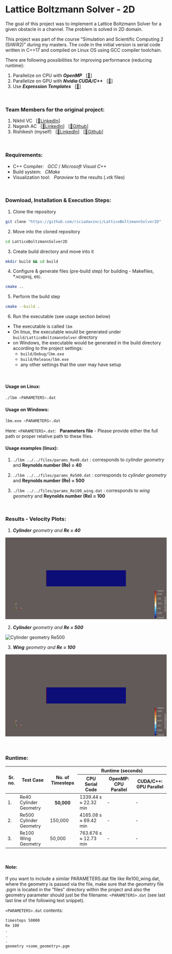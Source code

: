 # Lattice Boltzmann Solver - 2D

The goal of this project was to implement a Lattice Boltzmann Solver for a given obstacle in a channel. The problem is solved in 2D domain.

This project was part of the course "Simulation and Scientific Computing 2 (SiWiR2)" during my masters. The code in the initial version is serial code written in C++17 and compiled on Linux OS using GCC compiler toolchain.

There are following possibilities for improving performance (reducing runtime):
1. Parallelize on CPU with _**OpenMP**_ &nbsp; [[🔗](https://www.openmp.org)]
2. Parallelize on GPU with _**Nvidia CUDA/C++**_ &nbsp; [[🔗](https://docs.nvidia.com/cuda/)]
3. Use _**Expression Templates**_ &nbsp; [[🔗](https://citeseerx.ist.psu.edu/document?repid=rep1&type=pdf&doi=ca2f8a9b7407de039957a358f995265ec8b769a9)]

<br>

### Team Members for the original project:
1. Nikhil VC &nbsp; [[🔗LinkedIn](https://www.linkedin.com/in/nikhil-vagga-5634b8111/)]
2. Nagesh AC &nbsp; [[🔗LinkedIn](https://www.linkedin.com/in/nagesh-a-c/)] &nbsp; [[🔗Github](https://github.com/NageshAC)]
3. Rishikesh (myself) &nbsp; [[🔗LinkedIn](https://www.linkedin.com/in/rishikesh-nerurkar/)] &nbsp; [[🔗Github](https://github.com/riciadavinci)]

<br>

### Requirements:
- C++ Compiler: &nbsp; _GCC_ / _Microsoft Visual C++_
- Build system: &nbsp; _CMake_
- Visualization tool: &nbsp; _Paraview_ to the results (_.vtk_ files)

<br>

### Download, Installation & Execution Steps:
1. Clone the repository

```bash
git clone "https://github.com/riciadavinci/LatticeBoltzmannSolver2D"
```

2. Move into the cloned repository

```bash
cd LatticeBoltzmannSolver2D
```

3. Create build directory and move into it

```bash
mkdir build && cd build
```

4. Configure & generate files (pre-build step) for building - Makefiles, *.vcxproj, etc.

```bash
cmake ..
```

5. Perform the build step

```bash
cmake --build .
```

6. Run the executable (see usage section below)
- The executable is called `lbm`
- On linux, the executable would be generated under `build/LatticeBoltzmannSolver` directory
- on Windows, the executable would be generated in the build directory according to the project settings:
    - `build/Debug/lbm.exe`
    - `build/Release/lbm.exe`
    - any other settings that the user may have setup

<br>

#### Usage on Linux:
```bash
./lbm <PARAMETERS>.dat
```

#### Usage on Windows:
```bash
lbm.exe <PARAMETERS>.dat
```

Here: `<PARAMETERS>.dat`: &nbsp; **Parameters file** - Please provide either the full path or proper relative path to these files.

#### Usage examples (linux):
1. `./lbm ../../files/params_Re40.dat` : corresponds to _cylinder geometry_ and **Reynolds number (Re) = 40**

2. `./lbm ../../files/params_Re500.dat` : corresponds to _cylinder geometry_ and **Reynolds number (Re) = 500**

3. `./lbm ../../files/params_Re100_wing.dat` : corresponds to _wing geometry_ and **Reynolds number (Re) = 100**

<br>

### Results - Velocity Plots:

1. _**Cylinder** geometry and **Re = 40**_

![Cylinder geometry Re40](assets/results/Re40_Cylinder_Geometry.gif)


2. _**Cylinder** geometry and **Re = 500**_

![Cylinder geometry Re500](assets/results/Re500_Cylinder_Geometry.gif)


3. _**Wing** geometry and **Re = 100**_

![Wing geometry Re100](assets/results/Re100_Wing_Geometry.gif)

<br>

### Runtime:

<table>
    <thead>
        <tr>
            <th rowspan=2>Sr. no.</th>
            <th rowspan=2>Test Case</th>
            <th rowspan=2>No. of Timesteps</th>
            <th colspan=3 align="center">Runtime (seconds)</th>
        </tr>
        <tr>
            <th>CPU Serial Code</th>
            <th>OpenMP: CPU Parallel</th>
            <th>CUDA/C++: GPU Parallel</th>
        </tr>
    </thead>
    <tdata>
        <tr>
            <td>1.</td>
            <td>Re40 Cylinder Geometry</td>
            <th>50,000</th>
            <td>1339.44 s ≈ 22.32 min </td>
            <td> - </td>
            <td> - </td>
        </tr>
        <tr>
            <td>2.</td>
            <td>Re500 Cylinder Geometry</td>
            <td>150,000</td>
            <td>4165.08 s ≈ 69.42 min</td>
            <td> - </td>
            <td> - </td>
        </tr>
        <tr>
            <td>3.</td>
            <td>Re100 Wing Geometry</td>
            <td>50,000</td>
            <td>763.676 s ≈ 12.73 min</td>
            <td> - </td>
            <td> - </td>
        </tr>
    </tdata>
</table>

<br>

#### Note:
If you want to include a similar PARAMETERS.dat file like Re100_wing.dat, where the geometry is 
passed via the file, make sure that the geometry file <GEOMETRY>.pgm is located in the "files" 
directory within the project and also the geometry parameter should just be the filename: `<PARAMETERS>.dat` (see last last line of the following text snippet).

`<PARAMETERS>.dat` contents:
```text
timesteps 50000
Re 100
.
.
.
geometry <some_geometry>.pgm
```

